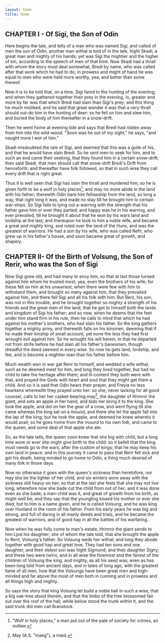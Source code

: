 ```yaml
---
layout: home
title: Home
---
```


## CHAPTER I - Of Sigi, the Son of Odin

Here begins the tale, and tells of a man who was named Sigi, and called of 
men the son of Odin; another man withal is told of in the tale, hight
Skadi, a great man and mighty of his hands; yet was Sigi the mightier and
the higher of kin, according to the speech of men of that time. Now Skadi
had a thrall with whom the story must deal somewhat, Bredi by name, who
was called after that work which he had to do; in prowess and might of
hand he was equal to men who were held more worthy, yea, and better than
some thereof.

Now it is to be told that, on a time, Sigi fared to the hunting of the
evening; and when they gathered together their prey in the evening, lo,
greater and more by far was that which Bredi had slain than Sigi's prey;
and this thing he much misliked, and he said that great wonder it was that
a very thrall should out-do him in the hunting of deer: so he fell on him
and slew him, and buried the body of him thereafter in a snow-drift.

Then he went home at evening tide and says that Bredi had ridden away from
him into the wild-wood. "Soon was he out of my sight," he says, "and
naught more I wot of him."

Skadi misdoubted the tale of Sigi, and deemed that this was a guile of
his, and that he would have slain Bredi. So he sent men to seek for him,
and to such an end came their seeking, that they found him in a certain
snow-drift; then said Skadi, that men should call that snow-drift Bredi's
Drift from henceforth; and thereafter have folk followed, so that in such
wise they call every drift that is right great.

Thus it is well seen that Sigi has slain the thrall and murdered him; so
he is given forth to be a wolf in holy places[^1], and may no more abide
in the land with his father; therewith Odin bare him fellowship from the
land, so long a way, that right long it was, and made no stay till he
brought him to certain war-ships. So Sigi falls to lying out a-warring
with the strength that his father gave him or ever they parted; and happy
was he in his warring, and ever prevailed, till he brought it about that
he won by his wars land and lordship at the last; and thereupon he took to
him a noble wife, and became a great and mighty king, and ruled over the
land of the Huns, and was the greatest of warriors. He had a son by his
wife, who was called Refir, who grew up in his father's house, and soon
became great of growth, and shapely.

[^1]: "Wolf in holy places," a man put out of the pale of society for crimes, an outlaw.

## CHAPTER II-  Of the Birth of Volsung, the Son of Rerir, who was the Son of Sigi

Now Sigi grew old, and had many to envy him, so that at last those
turned against him whom he trusted most; yea, even the brothers of his
wife; for these fell on him at his unwariest, when there were few
with him to withstand them, and brought so many against him, that they
prevailed against him, and there fell Sigi and all his folk with him.
But Rerir, his son, was not in this trouble, and he brought together so
mighty a strength of his friends and the great men of the land, that
he got to himself both the lands and kingdom of Sigi his father; and so
now, when he deems that the feet under him stand firm in his rule, then
he calls to mind that which he had against his mother's brothers, who
had slain his father. So the king gathers together a mighty army, and
therewith falls on his kinsmen, deeming that if he made their kinship
of small account, yet none the less they had first wrought evil against
him. So he wrought his will herein, in that he departed not from strife
before he had slain all his father's banesmen, though dreadful the deed
seemed in every wise. So now he gets land, lordship, and fee, and is
become a mightier man than his father before him.

Much wealth won in war gat Rerir to himself, and wedded a wife withal,
such as he deemed meet for him, and long they lived together, but had
no child to take the heritage after them; and ill-content they both were
with that, and prayed the Gods with heart and soul that they might get
them a child. And so it is said that Odin hears their prayer, and Freyia
no less hearkens wherewith they prayed unto her: so she, never lacking
for all good counsel, calls to her her casket-bearing may[^2], the
daughter of Hrimnir the giant, and sets an apple in her hand, and bids
her bring it to the king. She took the apple, and did on her the gear of
a crow, and went flying till she came whereas the king sat on a mound,
and there she let the apple fall into the lap of the king; but he took
the apple, and deemed he knew whereto it would avail; so he goes home
from the mound to his own folk, and came to the queen, and some deal of
that apple she ate.

So, as the tale tells, the queen soon knew that she big with child, but
a long time wore or ever she might give birth to the child: so it befell
that the king must needs go to the wars, after the custom of kings, that
he may keep his own land in peace: and in this journey it came to pass
that Rerir fell sick and got his death, being minded to go home to Odin,
a thing much desired of many folk in those days.

Now no otherwise it goes with the queen's sickness than heretofore, nor
may she be the lighter of her child, and six winters wore away with the
sickness still heavy on her; so that at the last she feels that she may
not live long; wherefore now she bade cut the child from out of her; and
it was done even as she bade; a man-child was it, and great of growth
from his birth, as might well be; and they say that the youngling kissed
his mother or ever she died; but to him is a name given, and he is
called Volsung; and he was king over Hunland in the room of his father.
From his early years he was big and strong, and full of daring in all
manly deeds and trials, and he became the greatest of warriors, and of
good hap in all the battles of his warfaring.

Now when he was fully come to man's estate, Hrimnir the giant sends to
him Ljod his daughter; she of whom the tale told, that she brought the
apple to Rerir, Volsung's father. So Volsung weds her withal; and long
they abode together with good hap and great love. They had ten sons and
one daughter, and their eldest son was hight Sigmund, and their daughter
Signy; and these two were twins, and in all wise the foremost and the
fairest of the children of Volsung the king, and mighty, as all his seed
was; even as has been long told from ancient days, and in tales of long
ago, with the greatest fame of all men, how that the Volsungs have been
great men and high-minded and far above the most of men both in cunning
and in prowess and all things high and mighty.

So says the story that king Volsung let build a noble hall in such a
wise, that a big oak-tree stood therein, and that the limbs of the tree
blossomed fair out over the roof of the hall, while below stood the
trunk within it, and the said trunk did men call Branstock.

[^2]: May (A.S. "maeg"), a maid.

[//begin]: # "Autogenerated link references for markdown compatibility"
[Exocore Installation Instructions|no code instructions]: <_articles/Exocore Installation Instructions> "Exocore Installation Instructions"
[Writing with Exocore Syntax|here]: <_articles/Writing with Exocore Syntax> "Writing with Exocore Syntax"
[Using your Exocore#Using Metadata|metadata section]: <_articles/Using your Exocore> "Using your Exocore"
[Exocore Installation Instructions#1. Deploy your own Exocore to the Web|here]: <_articles/Exocore Installation Instructions> "Exocore Installation Instructions"
[Writing with Exocore Syntax]: <_articles/Writing with Exocore Syntax> "Writing with Exocore Syntax"
[Exocore Installation Instructions#Create Github Account|documentation]: <_articles/Exocore Installation Instructions> "Exocore Installation Instructions"
[//end]: # "Autogenerated link references"